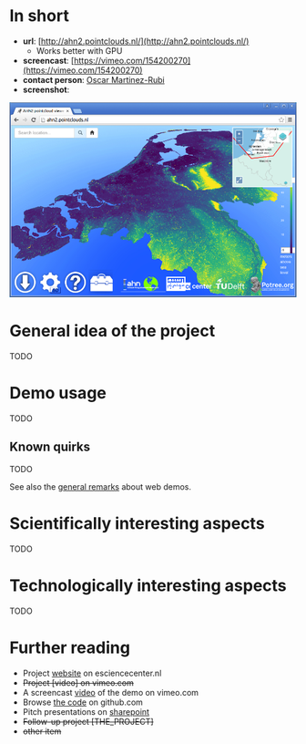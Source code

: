 # In short

- **url**: [http://ahn2.pointclouds.nl/](http://ahn2.pointclouds.nl/)
  - Works better with GPU
- **screencast**: [https://vimeo.com/154200270](https://vimeo.com/154200270)
- **contact person**: [Oscar Martinez-Rubi](https://www.esciencecenter.nl/profile/oscar-martinez-rubi-msc)
- **screenshot**: 

![screenshot](/demos/ahn2/screencapture-demo-ahn2.png "AHN2 Screenshot")


# General idea of the project

TODO

# Demo usage

TODO

## Known quirks

TODO

See also the [general remarks](/doc/demo-usage-general-remarks.md) about web demos.


# Scientifically interesting aspects

TODO

# Technologically interesting aspects

TODO

# Further reading

- Project [website](https://www.esciencecenter.nl/project/massive-point-clouds-for-esciences) on esciencecenter.nl
- ~~Project [video] on vimeo.com~~
- A screencast [video](https://vimeo.com/147450441) of the demo on vimeo.com
- Browse [the code](https://github.com/NLeSC/ahn-pointcloud-viewer) on github.com
- Pitch presentations on [sharepoint](https://nlesc.sharepoint.com/Shared%20Documents/Forms/AllItems.aspx?RootFolder=%2FShared%20Documents%2FNLeSC%20Project%20Presentations%2FClosed%2FMassive%20point%20cloud%20for%20eSciences&FolderCTID=0x0120004EB0DBA245A10041AA401E78745EB1B1&View={2CC9F224-02CB-49B5-9DBB-C97AE29C8572})
- ~~Follow-up project [THE_PROJECT]~~
- ~~other item~~


